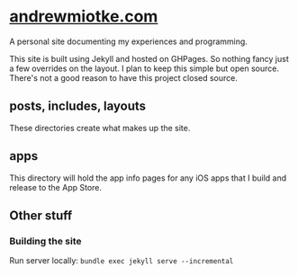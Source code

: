 # [andrewmiotke.com](http://andrewmiotke.com)

A personal site documenting my experiences and programming.

This site is built using Jekyll and hosted on GHPages. So nothing fancy just a few overrides on the layout.
I plan to keep this simple but open source. There's not a good reason to have this project closed source. 

## posts, includes, layouts
These directories create what makes up the site.

## apps
This directory will hold the app info pages for any iOS apps that I build and release to
the App Store.

## Other stuff

### Building the site
Run server locally: 
`bundle exec jekyll serve --incremental`
